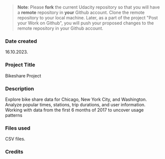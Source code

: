 >**Note**: Please **fork** the current Udacity repository so that you will have a **remote** repository in **your** Github account. Clone the remote repository to your local machine. Later, as a part of the project "Post your Work on Github", you will push your proposed changes to the remote repository in your Github account.

### Date created
16.10.2023.

### Project Title
Bikeshare Project

### Description
Explore bike share data for Chicago, New York City, and Washington. Analyze popular times, stations, trip durations, and user information. Working with data from the first 6 months of 2017 to uncover usage patterns

### Files used
CSV files.

### Credits


